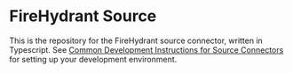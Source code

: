 # FireHydrant Source

This is the repository for the FireHydrant source connector, written in Typescript.
See [Common Development Instructions for Source Connectors](../README.md#common-development-instructions-for-source-connectors) for setting up your development environment.
